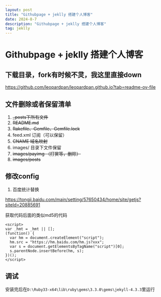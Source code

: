 ```yaml
---
layout: post
title: "Githubpage + jeklly 搭建个人博客"
date: 2024-8-7
description: "Githubpage + jeklly 搭建个人博客"
tag: jeklly
---   
```



# Githubpage + jeklly 搭建个人博客

## 下载目录，fork有时候不灵，我这里直接down

https://github.com/leopardpan/leopardpan.github.io?tab=readme-ov-file

## 文件删除或者保留清单

1. ~~_posts下所有文件~~
2. ~~README.md~~
3. ~~Rakefile、Gemfile、Gemfile.lock~~
4. feed.xml 订阅（可以保留）
5. ~~CNAME 域名映射~~
6. images/ 目录下文件保留
7. ~~images/payimg （打赏等，删除）~~
8. ~~images/posts~~ 

## 修改config

1. 百度统计替换

https://tongji.baidu.com/main/setting/57650434/home/site/getjs?siteId=20885691

获取代码后面的类似md5的代码

```
<script>
var _hmt = _hmt || [];
(function() {
  var hm = document.createElement("script");
  hm.src = "https://hm.baidu.com/hm.js?xxx";
  var s = document.getElementsByTagName("script")[0]; 
  s.parentNode.insertBefore(hm, s);
})();
</script>

```

## 调试

安装完后在`D:\Ruby33-x64\lib\ruby\gems\3.3.0\gems\jekyll-4.3.3`里运行
